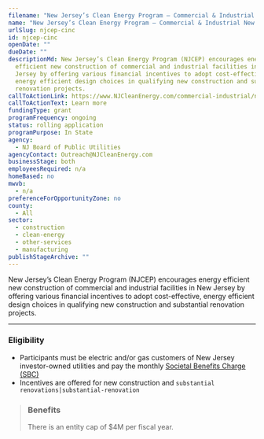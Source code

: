 ```yaml
---
filename: "New Jersey’s Clean Energy Program – Commercial & Industrial New Construction "
name: "New Jersey’s Clean Energy Program – Commercial & Industrial New Construction "
urlSlug: njcep-cinc
id: njcep-cinc
openDate: ""
dueDate: ""
descriptionMd: New Jersey’s Clean Energy Program (NJCEP) encourages energy
  efficient new construction of commercial and industrial facilities in New
  Jersey by offering various financial incentives to adopt cost-effective,
  energy efficient design choices in qualifying new construction and substantial
  renovation projects.
callToActionLink: https://www.NJCleanEnergy.com/commercial-industrial/new-construction-buildings
callToActionText: Learn more
fundingType: grant
programFrequency: ongoing
status: rolling application
programPurpose: In State
agency:
  - NJ Board of Public Utilities
agencyContact: Outreach@NJCleanEnergy.com
businessStage: both
employeesRequired: n/a
homeBased: no
mwvb:
  - n/a
preferenceForOpportunityZone: no
county:
  - All
sector:
  - construction
  - clean-energy
  - other-services
  - manufacturing
publishStageArchive: ""
---
```


New Jersey’s Clean Energy Program (NJCEP) encourages energy efficient new construction of commercial and industrial facilities in New Jersey by offering various financial incentives to adopt cost-effective, energy efficient design choices in qualifying new construction and substantial renovation projects.

---

### Eligibility

- Participants must be electric and/or gas customers of New Jersey investor-owned utilities and pay the monthly [Societal Benefits Charge (SBC)](https://www.njcleanenergy.com/files/file/FAQs_pdf_4.pdf)
- Incentives are offered for new construction and `substantial renovations|substantial-renovation`

> ### Benefits
>
> There is an entity cap of $4M per fiscal year.
